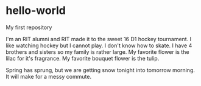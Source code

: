 # hello-world
My first repository

I'm an RIT alumni and RIT made it to the sweet 16 D1 hockey tournament.  I like watching hockey but I cannot play.  I don't know how to skate. I have 4 brothers and sisters so my family is rather large.  My favorite flower is the lilac for it's fragrance.  My favorite bouquet flower is the tulip.

Spring has sprung, but we are getting snow tonight into tomorrow morning.  It will make for a messy commute.
